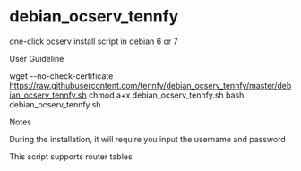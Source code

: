 # debian_ocserv_tennfy
one-click ocserv install  script in debian 6 or 7

User Guideline

wget --no-check-certificate https://raw.githubusercontent.com/tennfy/debian_ocserv_tennfy/master/debian_ocserv_tennfy.sh
chmod a+x debian_ocserv_tennfy.sh
bash debian_ocserv_tennfy.sh

Notes

During the installation, it will require you input the username and password

This script supports router tables
